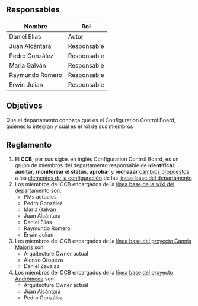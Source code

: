 ## Responsables
| Nombre    | Rol               | 
| --------- | ----------------- | 
| Daniel Elias    | Autor             | 
| Juan Alcántara         | Responsable       |
| Pedro González         | Responsable       |
| Marla Galván        | Responsable       |
| Raymundo Romero         | Responsable       |
| Erwin Julian         | Responsable       |

## Objetivos
Que el departamento conozca qué es el Configuration Control Board, quiénes lo integran y cuál es el rol de sus miembros

## Reglamento
1. El __CCB__, por sus siglas en inglés Configuration Control Board, es un grupo de miembros del departamento responsable de __identificar__, __auditar__, __monitorear el status__, __aprobar__ y __rechazar__ [cambios propuestos](https://github.com/novaDepto/Nova/wiki/Proceso-de-Modificaci%C3%B3n-de-baseline) a los [elementos de la configuración](https://github.com/novaDepto/Nova/wiki/Politica-de-elementos-de-la-configuracion) de las [líneas base del departamento](https://github.com/novaDepto/Nova/wiki/Politica-de-lineas-base)
2. Los miembros del CCB encargados de la [línea base de la wiki del departamento](https://github.com/novaDepto/Nova/wiki) son:
    <ul>
        <li>PMs actuales</li>
        <li>Pedro González</li>
        <li>Marla Galván</li>
        <li>Juan Alcántara</li>
        <li>Daniel Elias</li>
        <li>Raymundo Romero</li>
        <li>Erwin Julian</li>
    </ul>
3. Los miembros del CCB encargados de la [línea base del proyecto Cannis Majoris](https://github.com/AlonsoOropeza/PugSeal) son:
    <ul>
        <li>Arquitecture Owner actual</li>
        <li>Alonso Oropeza</li>
        <li>Daniel Zavalza</li>
    </ul>
4. Los miembros del CCB encargados de la [línea base del proyecto Andrómeda](https://gitlab.com/nova_tec/obcapital) son:
    <ul>
        <li>Arquitecture Owner actual</li>
        <li>Juan Alcántara</li>
        <li>Pedro González</li>
    </ul>